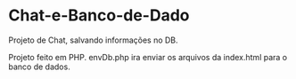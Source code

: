 # Chat-e-Banco-de-Dado
Projeto de Chat, salvando informações no DB.

Projeto feito em PHP.
envDb.php ira enviar os arquivos da index.html para o banco de dados.
